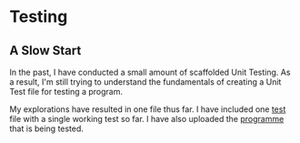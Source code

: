 # Testing

## A Slow Start

In the past, I have conducted a small amount of scaffolded Unit Testing. As a result, I'm still trying to understand the fundamentals of creating a Unit Test file for testing a program.

My explorations have resulted in one file thus far. I have included one [test](test.py) file with a single working test so far. 
I have also uploaded the [programme](Help_Desk_Ticket.py) that is being tested.
